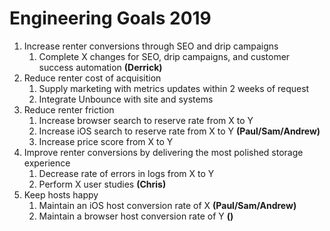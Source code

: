 <!-- TITLE: 2019 -->
<!-- SUBTITLE: A quick summary of 2019 -->

# Engineering Goals 2019
1. Increase renter conversions through SEO and drip campaigns
	1. Complete X changes for SEO, drip campaigns, and customer success automation **(Derrick)**
2. Reduce renter cost of acquisition
	1. Supply marketing with metrics updates within 2 weeks of request
	2. Integrate Unbounce with site and systems
3. Reduce renter friction
	1. Increase browser search to reserve rate from X to Y
	2. Increase iOS search to reserve rate from X to Y **(Paul/Sam/Andrew)**
	3. Increase price score from X to Y
4. Improve renter conversions by delivering the most polished storage experience
	1. Decrease rate of errors in logs from X to Y 
	2. Perform X user studies **(Chris)**
5. Keep hosts happy
	1. Maintain an iOS host conversion rate of X **(Paul/Sam/Andrew)**
	2. Maintain a browser host conversion rate of Y **()**